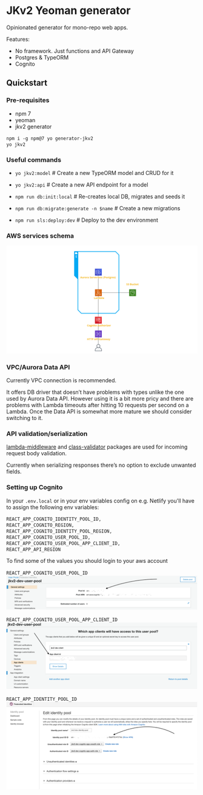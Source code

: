 # JKv2 Yeoman generator
Opinionated generator for mono-repo web apps.

Features:
- No framework. Just functions and API Gateway
- Postgres & TypeORM
- Cognito

## Quickstart

### Pre-requisites
* npm 7
* yeoman
* jkv2 generator

```shell
npm i -g npm@7 yo generator-jkv2
yo jkv2
```

### Useful commands
- `yo jkv2:model`  # Create a new TypeORM model and CRUD for it

- `yo jkv2:api`  # Create a new API endpoint for a model

- `npm run db:init:local`  # Re-creates local DB, migrates and seeds it

- `npm run db:migrate:generate -n $name`  # Create a new migrations

- `npm run sls:deploy:dev`  # Deploy to the dev environment


### AWS services schema
![](public/servicesSchema.png)

### VPC/Aurora Data API
Currently VPC connection is recommended.

It offers DB driver that doesn’t have problems with types unlike the one used by Aurora Data API. However using it is a bit more pricy and there are problems with Lambda timeouts after hitting 10 requests per second on a Lambda.
Once the Data API is somewhat more mature we should consider switching to it.

### API validation/serialization
[lambda-middleware](https://dbartholomae.github.io/lambda-middleware/) and [class-validator](https://github.com/typestack/class-validator) packages are used for incoming request body validation.

Currently when serializing responses there’s no option to exclude unwanted fields.

### Setting up Cognito
In your `.env.local` or in your env variables config on e.g. Netlify you'll have to assign the following env variables:
```shell
REACT_APP_COGNITO_IDENTITY_POOL_ID,
REACT_APP_COGNITO_REGION,
REACT_APP_COGNITO_IDENTITY_POOL_REGION,
REACT_APP_COGNITO_USER_POOL_ID,
REACT_APP_COGNITO_USER_POOL_APP_CLIENT_ID,
REACT_APP_API_REGION
```
To find some of the values you should login to your aws account

`REACT_APP_COGNITO_USER_POOL_ID`
![](public/settingUpCognito/how_to_get_cognito_pool_id.png)

`REACT_APP_COGNITO_USER_POOL_APP_CLIENT_ID`
![](public/settingUpCognito/how_to_get_cognito_app_client_id.png)

`REACT_APP_IDENTITY_POOL_ID`
![](public/settingUpCognito/how_to_get_cognito_identity_pool_id.png)
